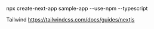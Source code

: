 npx create-next-app sample-app --use-npm --typescript

Tailwind
https://tailwindcss.com/docs/guides/nextjs


